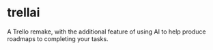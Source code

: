 # trellai
A Trello remake, with the additional feature of using AI to help produce roadmaps to completing your tasks.
